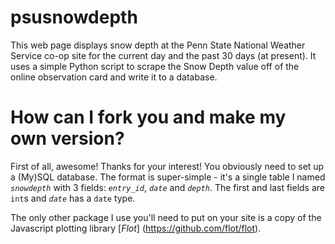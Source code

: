 psusnowdepth
============

This web page displays snow depth at the Penn State National Weather Service 
co-op site for the current day and the past 30 days (at present). It uses a 
simple Python script to scrape the Snow Depth value off of the online 
observation card and write it to a database.

# How can I fork you and make my own version?

First of all, awesome! Thanks for your interest! You obviously need to set up a
(My)SQL database. The format is super-simple - it's a single table I named
*`snowdepth`* with 3 fields: *`entry_id`*, *`date`* and *`depth`*. 
The first and last fields are `int`s and *`date`* has a `date` type.

The only other package I use you'll need to put on your site is a copy of the
Javascript plotting library [*Flot*] (https://github.com/flot/flot).

